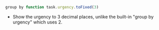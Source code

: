 <!-- placeholder to force blank line before included text -->


```javascript
group by function task.urgency.toFixed(3)
```

- Show the urgency to 3 decimal places, unlike the built-in "group by urgency" which uses 2.


<!-- placeholder to force blank line after included text -->

